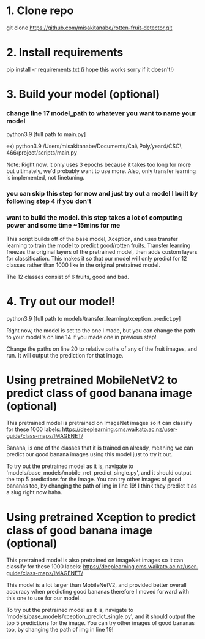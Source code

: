 # 1. Clone repo
git clone https://github.com/misakitanabe/rotten-fruit-detector.git

# 2. Install requirements
pip install -r requirements.txt
(i hope this works sorry if it doesn't!)

# 3. Build your model (optional)
### change line 17 model_path to whatever you want to name your model
python3.9 [full path to main.py]

  ex) python3.9 /Users/misakitanabe/Documents/Cal\ Poly/year4/CSC\ 466/project/scripts/main.py

Note: Right now, it only uses 3 epochs because it takes too long for more but ultimately, we'd 
      probably want to use more. Also, only transfer learning is implemented, not finetuning. 

### you can skip this step for now and just try out a model I built by following step 4 if you don't
### want to build the model. this step takes a lot of computing power and some time ~15mins for me

This script builds off of the base model, Xception, and uses transfer learning to train the model
to predict good/rotten fruits. Transfer learning freezes the original layers of the pretrained 
model, then adds custom layers for classification. This makes it so that our model will only predict
for 12 classes rather than 1000 like in the original pretrained model.

The 12 classes consist of 6 fruits, good and bad. 

# 4. Try out our model!
python3.9 [full path to models/transfer_learning/xception_predict.py]

Right now, the model is set to the one I made, but you can change the path to your model's on line 14
if you made one in previous step! 

Change the paths on line 20 to relative paths of any of the fruit images, and run. It will output
the prediction for that image.

# Using pretrained MobileNetV2 to predict class of good banana image (optional)
This pretrained model is pretrained on ImageNet images so it can classify for these 1000 labels:
https://deeplearning.cms.waikato.ac.nz/user-guide/class-maps/IMAGENET/

Banana, is one of the classes that it is trained on already, meaning we can predict our good banana
images using this model just to try it out.

To try out the pretrained model as it is, navigate to 'models/base_models/mobile_net_predict_single.py',
and it should output the top 5 predictions for the image. You can try other images of good bananas too,
by changing the path of img in line 19! I think they predict it as a slug right now haha.

# Using pretrained Xception to predict class of good banana image (optional)
This pretrained model is also pretrained on ImageNet images so it can classify for these 1000 labels:
https://deeplearning.cms.waikato.ac.nz/user-guide/class-maps/IMAGENET/

This model is a lot larger than MobileNetV2, and provided better overall accuracy when predicting 
good bananas therefore I moved forward with this one to use for our model.

To try out the pretrained model as it is, navigate to 'models/base_models/xception_predict_single.py',
and it should output the top 5 predictions for the image. You can try other images of good bananas too,
by changing the path of img in line 19! 
